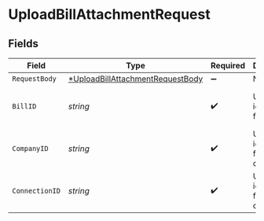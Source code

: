 # UploadBillAttachmentRequest


## Fields

| Field                                                                                          | Type                                                                                           | Required                                                                                       | Description                                                                                    | Example                                                                                        |
| ---------------------------------------------------------------------------------------------- | ---------------------------------------------------------------------------------------------- | ---------------------------------------------------------------------------------------------- | ---------------------------------------------------------------------------------------------- | ---------------------------------------------------------------------------------------------- |
| `RequestBody`                                                                                  | [*UploadBillAttachmentRequestBody](../../models/operations/uploadbillattachmentrequestbody.md) | :heavy_minus_sign:                                                                             | N/A                                                                                            |                                                                                                |
| `BillID`                                                                                       | *string*                                                                                       | :heavy_check_mark:                                                                             | Unique identifier for a bill.                                                                  | 13d946f0-c5d5-42bc-b092-97ece17923ab                                                           |
| `CompanyID`                                                                                    | *string*                                                                                       | :heavy_check_mark:                                                                             | Unique identifier for a company.                                                               | 8a210b68-6988-11ed-a1eb-0242ac120002                                                           |
| `ConnectionID`                                                                                 | *string*                                                                                       | :heavy_check_mark:                                                                             | Unique identifier for a connection.                                                            | 2e9d2c44-f675-40ba-8049-353bfcb5e171                                                           |